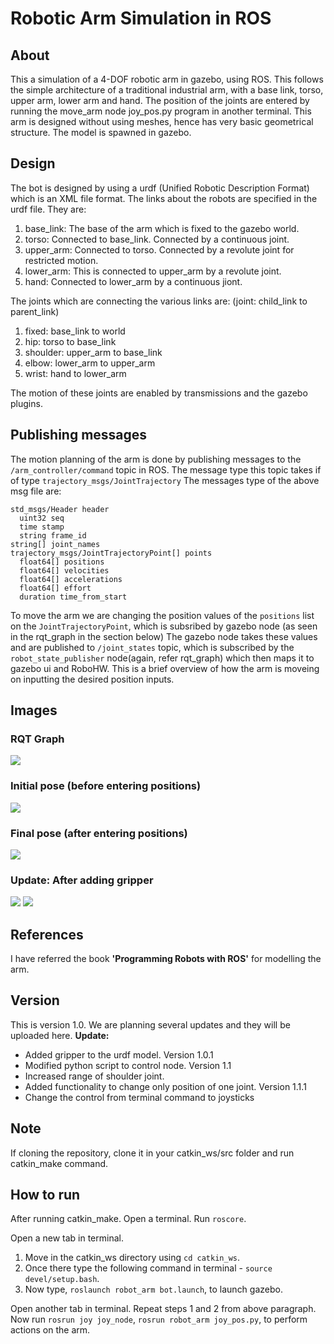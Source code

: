 # Robotic Arm Simulation in ROS

## About
This a simulation of a 4-DOF robotic arm in gazebo, using ROS. This follows the simple architecture of a traditional industrial arm, with a base link, torso, upper arm, lower arm and hand. The position of the joints are entered by running the move_arm node joy_pos.py program in another terminal. This arm is designed without using meshes, hence has very basic geometrical structure. The model is spawned in gazebo.

## Design
The bot is designed by using a urdf (Unified Robotic Description Format) which is an XML file format. The links about the robots are specified in the urdf file. They are: 
1. base_link: The base of the arm which is fixed to the gazebo world.
2. torso: Connected to base_link. Connected by a continuous joint.
3. upper_arm: Connected to torso. Connected by a revolute joint for restricted motion.
4. lower_arm: This is connected to upper_arm by a revolute joint.
5. hand: Connected to lower_arm by a continuous jiont.

The joints which are connecting the various links are:
(joint: child_link to parent_link)

1. fixed: base_link to world
2. hip: torso to base_link
3. shoulder: upper_arm to base_link
4. elbow: lower_arm to upper_arm
5. wrist: hand to lower_arm

The motion of these joints are enabled by transmissions and the gazebo plugins.

## Publishing messages
The motion planning of the arm is done by publishing messages to the `/arm_controller/command` topic in ROS. The message type this topic takes if of type `trajectory_msgs/JointTrajectory`
The messages type of the above msg file are:
~~~~
std_msgs/Header header
  uint32 seq
  time stamp
  string frame_id
string[] joint_names
trajectory_msgs/JointTrajectoryPoint[] points
  float64[] positions
  float64[] velocities
  float64[] accelerations
  float64[] effort
  duration time_from_start
  ~~~~
  
To move the arm we are changing the position values of the `positions` list on the `JointTrajectoryPoint`, which is subsribed by gazebo node (as seen in the rqt_graph in the section below) The gazebo node takes these values and are published to `/joint_states` topic, which is subscribed by the `robot_state_publisher` node(again, refer rqt_graph) which then maps it to gazebo ui and RoboHW.
This is a brief overview of how the arm is moveing on inputting the desired position inputs.

## Images

### RQT Graph
![](robot_arm/pictures/Arm_rqt_graph.png )

### Initial pose (before entering positions)
![](robot_arm/pictures/Initial_pose.png  )

### Final pose (after entering positions)
![](robot_arm/pictures/After_moving.png  )

### Update: After adding gripper
![](robot_arm/pictures/Before_input_open_grip.png )
![](robot_arm/pictures/After_position_close_grip.png  )

## References
I have referred the book **'Programming Robots with ROS'** for modelling the arm.

## Version
This is version 1.0. We are planning several updates and they will be uploaded here.
**Update:**
- Added gripper to the urdf model. Version 1.0.1
- Modified python script to control node. Version 1.1
- Increased range of shoulder joint.
- Added functionality to change only position of one joint. Version 1.1.1
- Change the control from terminal command to joysticks

## Note
If cloning the repository, clone it in your catkin_ws/src folder and run catkin_make command.

## How to run
After running catkin_make. Open a terminal. Run `roscore`.

Open a new tab in terminal.
1. Move in the catkin_ws directory using `cd catkin_ws`.
2. Once there type the following command in terminal - `source devel/setup.bash`.
3. Now type, `roslaunch robot_arm bot.launch`, to launch gazebo.

Open another tab in terminal. Repeat steps 1 and 2 from above paragraph. Now run `rosrun joy joy_node`, `rosrun robot_arm joy_pos.py`, to perform actions on the arm.
